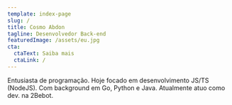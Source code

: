 ```yaml
---
template: index-page
slug: /
title: Cosmo Abdon
tagline: Desenvolvedor Back-end
featuredImage: /assets/eu.jpg
cta:
  ctaText: Saiba mais
  ctaLink: /
---
```

Entusiasta de programação. Hoje focado em desenvolvimento JS/TS (NodeJS). Com background em Go, Python e Java. Atualmente atuo como dev. na 2Bebot.
